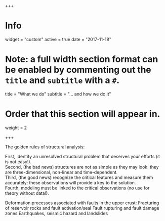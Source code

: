 +++
# Info
widget = "custom"
active = true
date = "2017-11-18"

# Note: a full width section format can be enabled by commenting out the `title` and `subtitle` with a `#`.
title = "What we do"
subtitle = "... and how we do it"

# Order that this section will appear in.
weight = 2

+++

The golden rules of structural analysis:

First, identify an unresolved structural problem that deserves your efforts (it is not easy!).<br>
Second, (the bad news) structures are not as simple as they may look: they are three-dimensional, non-linear and time-dependent.<br>
Third, (the good news) recognize the critical features and measure them accurately: these observations will provide a key to the solution.<br>
Fourth, modeling must be linked to the critical observations (no use for theory without data!).

Deformation processes associated with faults in the upper crust:
            Fracturing of reservoir rocks and fault activation/seal
            Fault rupturing and fault damage zones
            Earthquakes, seismic hazard and landslides
